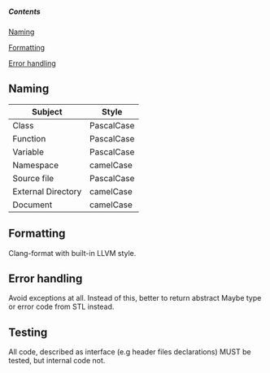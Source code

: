##### Contents

[Naming](#Naming)

[Formatting](#Formatting)

[Error handling](#Error-handling)

## Naming
| Subject            | Style         |
| ------------------ | ------------- |
| Class              | PascalCase    |
| Function           | PascalCase    |
| Variable           | PascalCase    |
| Namespace          | camelCase     |
| Source file        | PascalCase    |
| External Directory | camelCase     |
| Document           | camelCase     |

## Formatting
Clang-format with built-in LLVM style.

## Error handling
Avoid exceptions at all. Instead of this, better to return abstract Maybe type or error code from STL instead.

## Testing
All code, described as interface (e.g header files declarations) MUST be tested, but internal code not.
